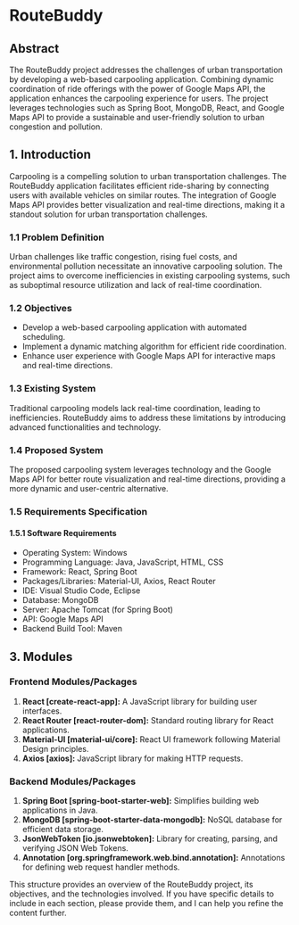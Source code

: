 # RouteBuddy

## Abstract
The RouteBuddy project addresses the challenges of urban transportation by developing a web-based carpooling application. Combining dynamic coordination of ride offerings with the power of Google Maps API, the application enhances the carpooling experience for users. The project leverages technologies such as Spring Boot, MongoDB, React, and Google Maps API to provide a sustainable and user-friendly solution to urban congestion and pollution.

## 1. Introduction
Carpooling is a compelling solution to urban transportation challenges. The RouteBuddy application facilitates efficient ride-sharing by connecting users with available vehicles on similar routes. The integration of Google Maps API provides better visualization and real-time directions, making it a standout solution for urban transportation challenges.

### 1.1 Problem Definition
Urban challenges like traffic congestion, rising fuel costs, and environmental pollution necessitate an innovative carpooling solution. The project aims to overcome inefficiencies in existing carpooling systems, such as suboptimal resource utilization and lack of real-time coordination.

### 1.2 Objectives
- Develop a web-based carpooling application with automated scheduling.
- Implement a dynamic matching algorithm for efficient ride coordination.
- Enhance user experience with Google Maps API for interactive maps and real-time directions.

### 1.3 Existing System
Traditional carpooling models lack real-time coordination, leading to inefficiencies. RouteBuddy aims to address these limitations by introducing advanced functionalities and technology.

### 1.4 Proposed System
The proposed carpooling system leverages technology and the Google Maps API for better route visualization and real-time directions, providing a more dynamic and user-centric alternative.

### 1.5 Requirements Specification
#### 1.5.1 Software Requirements
- Operating System: Windows
- Programming Language: Java, JavaScript, HTML, CSS
- Framework: React, Spring Boot
- Packages/Libraries: Material-UI, Axios, React Router
- IDE: Visual Studio Code, Eclipse
- Database: MongoDB
- Server: Apache Tomcat (for Spring Boot)
- API: Google Maps API
- Backend Build Tool: Maven

## 3. Modules
### Frontend Modules/Packages
1. **React [create-react-app]:** A JavaScript library for building user interfaces.
2. **React Router [react-router-dom]:** Standard routing library for React applications.
3. **Material-UI [material-ui/core]:** React UI framework following Material Design principles.
4. **Axios [axios]:** JavaScript library for making HTTP requests.

### Backend Modules/Packages
1. **Spring Boot [spring-boot-starter-web]:** Simplifies building web applications in Java.
2. **MongoDB [spring-boot-starter-data-mongodb]:** NoSQL database for efficient data storage.
3. **JsonWebToken [io.jsonwebtoken]:** Library for creating, parsing, and verifying JSON Web Tokens.
4. **Annotation [org.springframework.web.bind.annotation]:** Annotations for defining web request handler methods.

This structure provides an overview of the RouteBuddy project, its objectives, and the technologies involved. If you have specific details to include in each section, please provide them, and I can help you refine the content further.

